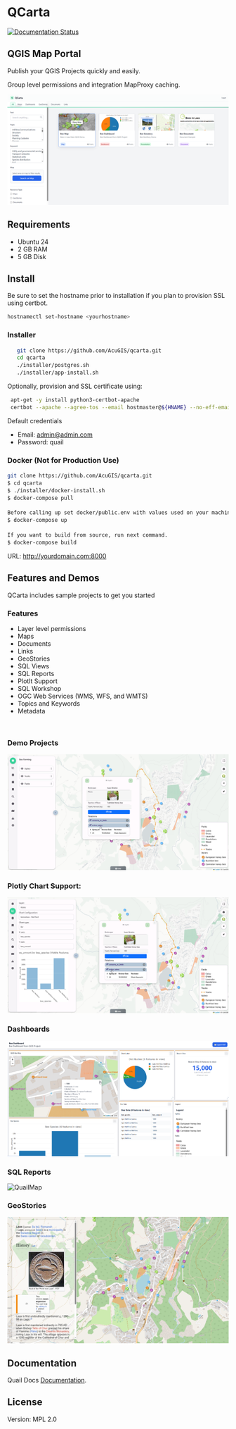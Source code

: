 # QCarta

[![Documentation Status](https://readthedocs.org/projects/quailserver/badge/?version=latest)](https://qcarta.docs.acugis.com/en/latest/?badge=latest)

## QGIS Map Portal 

Publish your QGIS Projects quickly and easily.  

Group level permissions and integration MapProxy caching.

![QCarta](docs/_static/QCarta-5-Dashboard.png)

  
## Requirements

- Ubuntu 24
- 2 GB RAM
- 5 GB Disk

## Install

Be sure to set the hostname prior to installation if you plan to provision SSL using certbot.

```bash
hostnamectl set-hostname <yourhostname>
```

### Installer

```bash
   git clone https://github.com/AcuGIS/qcarta.git
   cd qcarta
   ./installer/postgres.sh
   ./installer/app-install.sh
```

Optionally, provision and SSL certificate using:

```bash
 apt-get -y install python3-certbot-apache
 certbot --apache --agree-tos --email hostmaster@${HNAME} --no-eff-email -d ${HNAME}
```

Default credentials

   - Email: admin@admin.com
   - Password: quail

### Docker (Not for Production Use)

```bash
git clone https://github.com/AcuGIS/qcarta.git
$ cd qcarta
$ ./installer/docker-install.sh
$ docker-compose pull

Before calling up set docker/public.env with values used on your machine!
$ docker-compose up

If you want to build from source, run next command.
$ docker-compose build
```

URL: http://yourdomain.com:8000

## Features and Demos

QCarta includes sample projects to get you started

### Features

- Layer level permissions
- Maps
- Documents
- Links
- GeoStories
- SQL Views
- SQL Reports
- Plotlt Support
- SQL Workshop
- OGC Web Services (WMS, WFS, and WMTS)
- Topics and Keywords
- Metadata

<p>&nbsp;</p>

### Demo Projects

![QuailMap](docs/_static/QCarta-Intro.png)

### Plotly Chart Support:

![QuailMap](docs/_static/QCarta-5-Intro.png)

### Dashboards                                             

![QuailMap](docs/_static/QCarta-5-Dashboards.png)

### SQL Reports

![QuailMap](docs/_static/QCarta-5-SQL-Reports)



### GeoStories

![QuailMap](docs/_static/GeoStories.png)

## Documentation

Quail Docs [Documentation](https://quail.docs.acugis.com).



## License
Version: MPL 2.0
